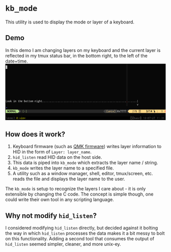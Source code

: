 `kb_mode`
=========
This utility is used to display the mode or layer of a keyboard.

Demo
----
In this demo I am changing layers on my keyboard and the current layer is
reflected in my tmux status bar, in the bottom right, to the left of the
date+time.
![Screenshot](.kb_mode.gif)

How does it work?
-----------------

1. Keyboard firmware (such as [QMK firmware](https://github.com/qmk/qmk_firmware))
   writes layer information to HID in the form of `Layer: layer_name`.
2. `hid_listen` read HID data on the host side.
3. This data is piped into `kb_mode` which extracts the layer name / string.
4. `kb_mode` writes the layer name to a specified file.
5. A utility such as a window manager, shell, editor, tmux/screen, etc. reads
   the file and displays the layer name to the user.

The `kb_mode` is setup to recognize the layers I care about - it is only
extensible by changing the C code.  The concept is simple though, one could
write their own tool in any scripting language.

Why not modify `hid_listen`?
----------------------------
I considered modifying `hid_listen` directly, but decided against it bolting the
way in which `hid_listen` processes the data makes it a bit messy to bolt on
this functionality.  Adding a second tool that consumes the output of
`hid_listen` seemed simpler, cleaner, and more unix-ey.
